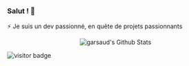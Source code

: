 ### Salut ! 👋

⚡ Je suis un dev passionné, en quête de projets passionnants

<p align="center">
<img align="center" src="https://github-readme-stats.vercel.app/api?username=garsaud&show_icons=true&count_private=true&include_all_commits=true&line_height=21" alt="garsaud's Github Stats" />
</p> 

<img src="https://visitor-badge.laobi.icu/badge?page_id=garsaud.garsaud" alt="visitor badge"/>
